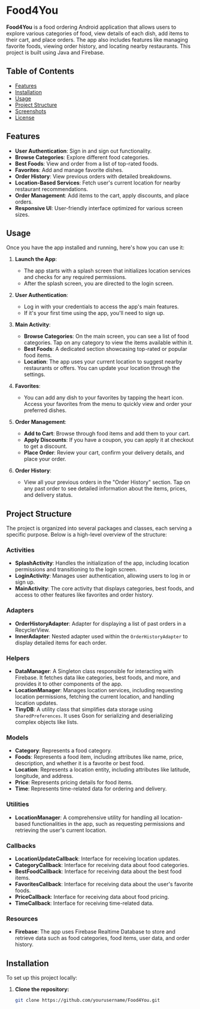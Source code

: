 # Food4You

**Food4You** is a food ordering Android application that allows users to explore various categories of food, view details of each dish, add items to their cart, and place orders. The app also includes features like managing favorite foods, viewing order history, and locating nearby restaurants. This project is built using Java and Firebase.

## Table of Contents

- [Features](#features)
- [Installation](#installation)
- [Usage](#usage)
- [Project Structure](#project-structure)
- [Screenshots](#screenshots)
- [License](#license)

## Features

- **User Authentication**: Sign in and sign out functionality.
- **Browse Categories**: Explore different food categories.
- **Best Foods**: View and order from a list of top-rated foods.
- **Favorites**: Add and manage favorite dishes.
- **Order History**: View previous orders with detailed breakdowns.
- **Location-Based Services**: Fetch user's current location for nearby restaurant recommendations.
- **Order Management**: Add items to the cart, apply discounts, and place orders.
- **Responsive UI**: User-friendly interface optimized for various screen sizes.

## Usage

Once you have the app installed and running, here's how you can use it:

1. **Launch the App**:
   - The app starts with a splash screen that initializes location services and checks for any required permissions.
   - After the splash screen, you are directed to the login screen.

2. **User Authentication**:
   - Log in with your credentials to access the app's main features.
   - If it's your first time using the app, you'll need to sign up.

3. **Main Activity**:
   - **Browse Categories**: On the main screen, you can see a list of food categories. Tap on any category to view the items available within it.
   - **Best Foods**: A dedicated section showcasing top-rated or popular food items.
   - **Location**: The app uses your current location to suggest nearby restaurants or offers. You can update your location through the settings.

4. **Favorites**:
   - You can add any dish to your favorites by tapping the heart icon. Access your favorites from the menu to quickly view and order your preferred dishes.

5. **Order Management**:
   - **Add to Cart**: Browse through food items and add them to your cart.
   - **Apply Discounts**: If you have a coupon, you can apply it at checkout to get a discount.
   - **Place Order**: Review your cart, confirm your delivery details, and place your order.

6. **Order History**:
   - View all your previous orders in the "Order History" section. Tap on any past order to see detailed information about the items, prices, and delivery status.

## Project Structure

The project is organized into several packages and classes, each serving a specific purpose. Below is a high-level overview of the structure:

### Activities
- **SplashActivity**: Handles the initialization of the app, including location permissions and transitioning to the login screen.
- **LoginActivity**: Manages user authentication, allowing users to log in or sign up.
- **MainActivity**: The core activity that displays categories, best foods, and access to other features like favorites and order history.

### Adapters
- **OrderHistoryAdapter**: Adapter for displaying a list of past orders in a RecyclerView.
- **InnerAdapter**: Nested adapter used within the `OrderHistoryAdapter` to display detailed items for each order.

### Helpers
- **DataManager**: A Singleton class responsible for interacting with Firebase. It fetches data like categories, best foods, and more, and provides it to other components of the app.
- **LocationManager**: Manages location services, including requesting location permissions, fetching the current location, and handling location updates.
- **TinyDB**: A utility class that simplifies data storage using `SharedPreferences`. It uses Gson for serializing and deserializing complex objects like lists.

### Models
- **Category**: Represents a food category.
- **Foods**: Represents a food item, including attributes like name, price, description, and whether it is a favorite or best food.
- **Location**: Represents a location entity, including attributes like latitude, longitude, and address.
- **Price**: Represents pricing details for food items.
- **Time**: Represents time-related data for ordering and delivery.

### Utilities
- **LocationManager**: A comprehensive utility for handling all location-based functionalities in the app, such as requesting permissions and retrieving the user's current location.

### Callbacks
- **LocationUpdateCallback**: Interface for receiving location updates.
- **CategoryCallback**: Interface for receiving data about food categories.
- **BestFoodCallback**: Interface for receiving data about the best food items.
- **FavoritesCallback**: Interface for receiving data about the user's favorite foods.
- **PriceCallback**: Interface for receiving data about food pricing.
- **TimeCallback**: Interface for receiving time-related data.

### Resources
- **Firebase**: The app uses Firebase Realtime Database to store and retrieve data such as food categories, food items, user data, and order history.

## Installation

To set up this project locally:

1. **Clone the repository:**

   ```bash
   git clone https://github.com/yourusername/Food4You.git
